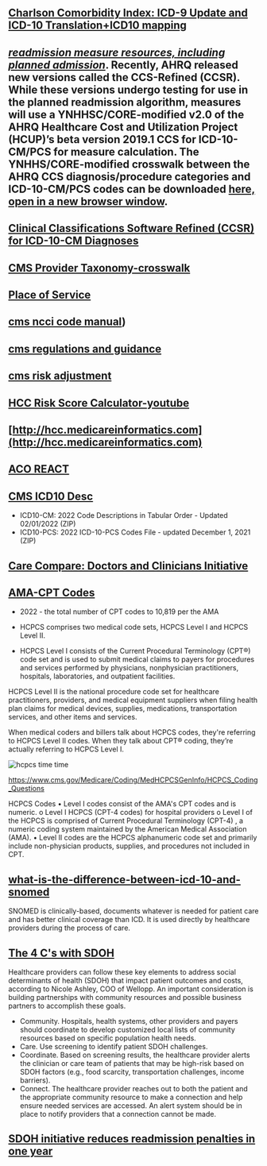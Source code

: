 ## [Charlson Comorbidity Index: ICD-9 Update and ICD-10 Translation+ICD10 mapping](https://www.ncbi.nlm.nih.gov/pmc/articles/PMC6684052/)

## *[readmission measure resources, including planned admission](https://qualitynet.cms.gov/inpatient/measures/readmission/resources)*. Recently, AHRQ released new versions called the CCS-Refined (CCSR). While these versions undergo testing for use in the planned readmission algorithm, measures will use a YNHHSC/CORE-modified v2.0 of the AHRQ Healthcare Cost and Utilization Project (HCUP)’s beta version 2019.1 CCS for ICD-10-CM/PCS for measure calculation. The YNHHS/CORE-modified crosswalk between the AHRQ CCS diagnosis/procedure categories and ICD-10-CM/PCS codes can be downloaded [here, open in a new browser window](https://qualitynet.cms.gov/files/627d0572b1ccb90016b538fd?filename=YaleMod_CCS_PCS_CM_Map_v2022.xlsx).

## [Clinical Classifications Software Refined (CCSR) for ICD-10-CM Diagnoses](https://www.hcup-us.ahrq.gov/toolssoftware/ccsr/dxccsr.jsp#download)

## [CMS Provider Taxonomy-crosswalk](https://data.cms.gov/provider-characteristics/medicare-provider-supplier-enrollment/medicare-provider-and-supplier-taxonomy-crosswalk)

## [Place of Service](https://www.cms.gov/Medicare/Coding/place-of-service-codes/Place_of_Service_Code_Set)

## [cms ncci code manual](https://www.cms.gov/medicare/national-correct-coding-initiative-edits/ncci-policy-manual-medicare)) 

## [cms regulations and guidance](https://www.cms.gov/regulations-and-guidance/regulations-and-guidance)

## [cms risk adjustment](https://csscoperations.com/internet/csscw3.nsf/RiskAdjustmentMethodologyTranscript.pdf)

## [HCC Risk Score Calculator-youtube](https://youtu.be/cKsm5jOsPjk)

## [http://hcc.medicareinformatics.com](http://hcc.medicareinformatics.com)

## [ACO REACT](https://innovation.cms.gov/innovation-models/aco-reach)   

## [CMS ICD10 Desc](https://www.cms.gov/Medicare/Coding/ICD10)
- ICD10-CM: 2022 Code Descriptions in Tabular Order - Updated 02/01/2022 (ZIP)
- ICD10-PCS: 2022 ICD-10-PCS Codes File - updated December 1, 2021 (ZIP)

## [Care Compare: Doctors and Clinicians Initiative](https://www.cms.gov/Medicare/Quality-Initiatives-Patient-Assessment-Instruments/Care-Compare-DAC-Initiative)

## [AMA-CPT Codes](https://www.ama-assn.org/press-center/press-releases/ama-releases-2022-cpt-code-set)  
- 2022 - the total number of CPT codes to 10,819 per the AMA

- HCPCS comprises two medical code sets, HCPCS Level I and HCPCS Level II.

- HCPCS Level I consists of the Current Procedural Terminology (CPT®) code set and is used to submit medical claims to payers for procedures and services performed by physicians, nonphysician practitioners, hospitals, laboratories, and outpatient facilities.

HCPCS Level II is the national procedure code set for healthcare practitioners, providers, and medical equipment suppliers when filing health plan claims for medical devices, supplies, medications, transportation services, and other items and services.

When medical coders and billers talk about HCPCS codes, they're referring to HCPCS Level II codes. When they talk about CPT® coding, they’re actually referring to HCPCS Level I.

![hcpcs time time](https://cache.aapc.com/cache/webp/hcpcs-timeline-v1.webp)

https://www.cms.gov/Medicare/Coding/MedHCPCSGenInfo/HCPCS_Coding_Questions

HCPCS Codes
•	Level I codes consist of the AMA's CPT codes and is numeric.
  o	Level I HCPCS (CPT-4 codes) for hospital providers
  o	Level I of the HCPCS is comprised of Current Procedural Terminology (CPT-4) , a numeric coding system maintained by the American Medical Association (AMA).
•	Level II codes are the HCPCS alphanumeric code set and primarily include non-physician products, supplies, and procedures not included in CPT.


## [what-is-the-difference-between-icd-10-and-snomed](https://medicalsciences.stackexchange.com/questions/20558/what-is-the-difference-between-icd-10-and-snomed)

SNOMED is clinically-based, documents whatever is needed for patient care and has better clinical coverage than ICD. It is used directly by healthcare providers during the process of care.

## [The 4 C's with SDOH ](https://www.hfma.org/topics/finance-and-business-strategy/article/the-4-cs-of-social-determinants-of-health.html)
Healthcare providers can follow these key elements to address social determinants of health (SDOH) that impact patient outcomes and costs, according to Nicole Ashley, COO of Wellopp. An important consideration is building partnerships with community resources and possible business partners to accomplish these goals.

- Community. Hospitals, health systems, other providers and payers should coordinate to develop customized local lists of community resources based on specific population health needs.  
- Care. Use screening to identify patient SDOH challenges.  
- Coordinate. Based on screening results, the healthcare provider alerts the clinician or care team of patients that may be high-risk based on SDOH factors (e.g., food scarcity, transportation challenges, income barriers).  
- Connect. The healthcare provider reaches out to both the patient and the appropriate community resource to make a connection and help ensure needed services are accessed. An alert system should be in place to notify providers that a connection cannot be made.

## [SDOH initiative reduces readmission penalties in one year](https://www.hfma.org/topics/finance-and-business-strategy/article/sdoh-initiative-reduces-readmission-penalties-in-one-year.html)
